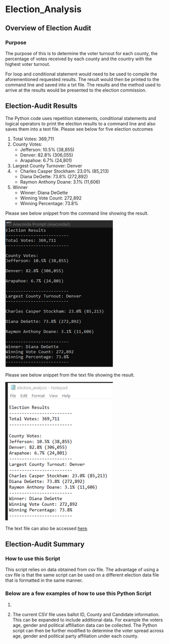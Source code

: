 # Election_Analysis

## Overview of Election Audit

### Purpose

The purpose of this is to determine the voter turnout for each county, the percentage of votes received by each county and the country with the highest voter turnout. 

For loop and conditional statement would need to be used to compile the aforementioned requested results. The result would then be printed to the command line and saved into a txt file. The results and the method used to arrive at the results would be presented to the election commission.  

## Election-Audit Results

The Python code uses repetition statements, conditional statements and logical operators to print the election results to a command line and also saves them into a text file. 
Please see below for five election outcomes
1. Total Votes: 369,711
2. County Votes:
   * Jefferson: 10.5% (38,855)
   * Denver: 82.8% (306,055)
   * Arapahoe: 6.7% (24,801)
3. Largest County Turnover: Denver
4. 
   * Charles Casper Stockham: 23.0% (85,213)
   * Diana DeGette: 73.8% (272,892)
   * Raymon Anthony Doane: 3.1% (11,606)
5. Winner
   * Winner: Diana DeGette
   * Winning Vote Count: 272,892
   * Winning Percentage: 73.8%

Please see below snippet from the command line showing the result. 

![results in anaconda](https://github.com/shayanafzal/Election_Analysis/blob/98bf54a7713e799857dafdd69fbdabae89007148/Resources/Results%20Displayed%20in%20Anaconda%20Prompt.png)

Please see below snippet from the text file showing the result. 

![Results in txt file](https://github.com/shayanafzal/Election_Analysis/blob/733c3702c0561ef801f5f9da2a7882bb28e15322/Resources/Result%20in%20text%20file.png)

The text file can also be accessed [here](https://github.com/shayanafzal/Election_Analysis/blob/444a2e90498617fdfbd85faaa975ebf3e9490d76/Resources/election_analysis.txt).

## Election-Audit Summary
### How to use this Script
This script relies on data obtained from csv file. The advantage of using a csv file is that the same script can be used on a different election data file that is formatted in the same manner. 



### Below are a few examples of how to use this Python Script
1.	

3.	The current CSV file uses ballot ID, County and Candidate information. This can be expanded to include additional data. For example the voters age, gender and political affiliation data can be collected. The Python script can then be further modified to determine the voter spread across age, gender and political party affiliation under each county.





